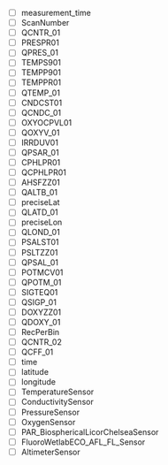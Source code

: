 * [ ] measurement_time
* [ ] ScanNumber
* [ ] QCNTR_01
* [ ] PRESPR01
* [ ] QPRES_01
* [ ] TEMPS901
* [ ] TEMPP901
* [ ] TEMPPR01
* [ ] QTEMP_01
* [ ] CNDCST01
* [ ] QCNDC_01
* [ ] OXYOCPVL01
* [ ] QOXYV_01
* [ ] IRRDUV01
* [ ] QPSAR_01
* [ ] CPHLPR01
* [ ] QCPHLPR01
* [ ] AHSFZZ01
* [ ] QALTB_01
* [ ] preciseLat
* [ ] QLATD_01
* [ ] preciseLon
* [ ] QLOND_01
* [ ] PSALST01
* [ ] PSLTZZ01
* [ ] QPSAL_01
* [ ] POTMCV01
* [ ] QPOTM_01
* [ ] SIGTEQ01
* [ ] QSIGP_01
* [ ] DOXYZZ01
* [ ] QDOXY_01
* [ ] RecPerBin
* [ ] QCNTR_02
* [ ] QCFF_01
* [ ] time
* [ ] latitude
* [ ] longitude
* [ ] TemperatureSensor
* [ ] ConductivitySensor
* [ ] PressureSensor
* [ ] OxygenSensor
* [ ] PAR_BiosphericalLicorChelseaSensor
* [ ] FluoroWetlabECO_AFL_FL_Sensor
* [ ] AltimeterSensor
